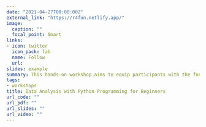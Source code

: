 ```yaml
---
date: "2021-04-27T00:00:00Z"
external_link: "https://r4fun.netlify.app/"
image:
  caption: ""
  focal_point: Smart
links:
- icon: twitter
  icon_pack: fab
  name: Follow
  url: 
slides: example
summary: This hands-on workshop aims to equip participants with the fundamentals of programming in R and give them skills needed to apply data analysis approaches to their research questions. 
tags:
- workshops
title: Data Analysis with Python Programming for Beginners
url_code: ""
url_pdf: ""
url_slides: ""
url_video: ""
---
```

